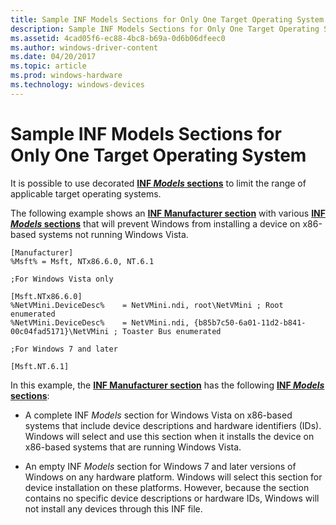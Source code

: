 ```yaml
---
title: Sample INF Models Sections for Only One Target Operating System
description: Sample INF Models Sections for Only One Target Operating System
ms.assetid: 4cad05f6-ec88-4bc8-b69a-0d6b06dfeec0
ms.author: windows-driver-content
ms.date: 04/20/2017
ms.topic: article
ms.prod: windows-hardware
ms.technology: windows-devices
---
```


# Sample INF Models Sections for Only One Target Operating System


It is possible to use decorated [**INF *Models* sections**](inf-models-section.md) to limit the range of applicable target operating systems.

The following example shows an [**INF Manufacturer section**](inf-manufacturer-section.md) with various [**INF *Models* sections**](inf-models-section.md) that will prevent Windows from installing a device on x86-based systems not running Windows Vista.

```
[Manufacturer]
%Msft% = Msft, NTx86.6.0, NT.6.1

;For Windows Vista only

[Msft.NTx86.6.0]
%NetVMini.DeviceDesc%    = NetVMini.ndi, root\NetVMini ; Root enumerated 
%NetVMini.DeviceDesc%    = NetVMini.ndi, {b85b7c50-6a01-11d2-b841-00c04fad5171}\NetVMini ; Toaster Bus enumerated 

;For Windows 7 and later

[Msft.NT.6.1]
```

In this example, the [**INF Manufacturer section**](inf-manufacturer-section.md) has the following [**INF *Models* sections**](inf-models-section.md):

-   A complete INF *Models* section for Windows Vista on x86-based systems that include device descriptions and hardware identifiers (IDs). Windows will select and use this section when it installs the device on x86-based systems that are running Windows Vista.

-   An empty INF *Models* section for Windows 7 and later versions of Windows on any hardware platform. Windows will select this section for device installation on these platforms. However, because the section contains no specific device descriptions or hardware IDs, Windows will not install any devices through this INF file.

 

 





